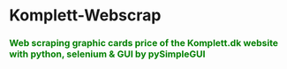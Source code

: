 # Komplett-Webscrap  
<h3 style="color: green;"> Web scraping graphic cards price of the Komplett.dk website with python, selenium &amp; GUI by pySimpleGUI </h3>
